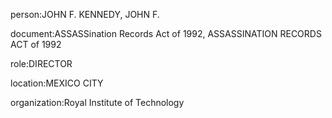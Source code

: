 person:JOHN F. KENNEDY, JOHN F.

document:ASSASSination Records Act of 1992, ASSASSINATION RECORDS ACT of 1992

role:DIRECTOR

location:MEXICO CITY

organization:Royal Institute of Technology

